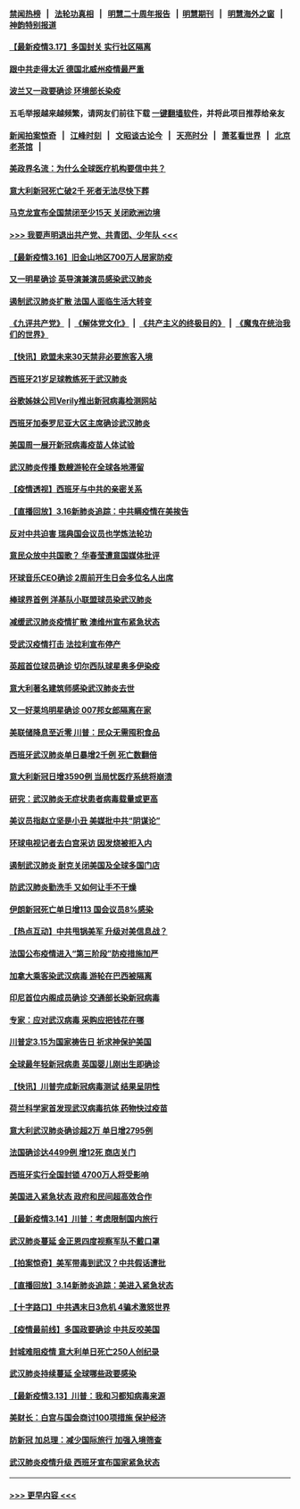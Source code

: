 #### [禁闻热榜](热点新闻.md?=0)  &nbsp;&nbsp;|&nbsp;&nbsp; [法轮功真相](https://github.com/gfw-breaker/truth/blob/master/README.md?=0) &nbsp;&nbsp;|&nbsp;&nbsp; [明慧二十周年报告](https://github.com/gfw-breaker/mh-reports/blob/master/README.md?=0) &nbsp;&nbsp;|&nbsp;&nbsp;[明慧期刊](https://github.com/gfw-breaker/mh-qikan) &nbsp;&nbsp;|&nbsp;&nbsp; [明慧海外之窗](https://github.com/gfw-breaker/mh-news/blob/master/README.md?=0) &nbsp;&nbsp;|&nbsp;&nbsp; [神韵特别报道](https://github.com/gfw-breaker/mh-news/blob/master/shenyun.md?=0)
#### [【最新疫情3.17】多国封关 实行社区隔离](../pages/nsc418/n11945621.md?t=03171302) 
#### [跟中共走得太近 德国北威州疫情最严重](../pages/nsc418/n11945308.md?t=03171302) 
#### [波兰又一政要确诊 环境部长染疫](../pages/nsc418/n11945855.md?t=03171302) 
#### 五毛举报越来越频繁，请网友们前往下载 [一键翻墙软件](https://github.com/gfw-breaker/ssr-accounts)，并将此项目推荐给亲友
#### [新闻拍案惊奇](https://github.com/gfw-breaker/banned-news/blob/master/pages/link4.md) &nbsp;&nbsp;|&nbsp;&nbsp; [江峰时刻](https://github.com/gfw-breaker/banned-news/blob/master/pages/link4.md) &nbsp;&nbsp;|&nbsp;&nbsp; [文昭谈古论今](https://github.com/gfw-breaker/banned-news/blob/master/pages/link4.md) &nbsp;&nbsp;|&nbsp;&nbsp; [天亮时分](https://github.com/gfw-breaker/banned-news/blob/master/pages/link4.md) &nbsp;&nbsp;|&nbsp;&nbsp; [萧茗看世界](https://github.com/gfw-breaker/banned-news/blob/master/pages/link4.md) &nbsp;&nbsp;|&nbsp;&nbsp; [北京老茶馆](https://github.com/gfw-breaker/banned-news/blob/master/pages/link4.md) &nbsp;&nbsp;|&nbsp;&nbsp; 
#### [美政界名流：为什么全球医疗机构要信中共？](../pages/nsc418/n11945479.md?t=03171302) 
#### [意大利新冠死亡破2千 死者无法尽快下葬](../pages/nsc418/n11945606.md?t=03171302) 
#### [马克龙宣布全国禁闭至少15天 关闭欧洲边境](../pages/nsc418/n11945485.md?t=03171302) 
#### [>>> 我要声明退出共产党、共青团、少年队 <<<](https://github.com/begood0513/goodnews/blob/master/quit/letter.md) 
#### [【最新疫情3.16】旧金山地区700万人居家防疫](../pages/nsc418/n11942860.md?t=03171302) 
#### [又一明星确诊 英导演兼演员感染武汉肺炎](../pages/nsc418/n11945401.md?t=03171302) 
#### [遏制武汉肺炎扩散 法国人面临生活大转变](../pages/nsc418/n11945061.md?t=03171302) 
#### [《九评共产党》](https://github.com/begood0513/9ping.md/blob/master/README.md) &nbsp;|&nbsp; [《解体党文化》](../../../../jtdwh.md/blob/master/README.md)  &nbsp;|&nbsp; [《共产主义的终极目的》](../../../../gczydzjmd.md/blob/master/README.md) &nbsp;|&nbsp; [《魔鬼在统治我们的世界》](../../../../mgztzwmdsj.md/blob/master/README.md) 
#### [【快讯】欧盟未来30天禁非必要旅客入境](../pages/nsc418/n11944904.md?t=03171302) 
#### [西班牙21岁足球教练死于武汉肺炎](../pages/nsc418/n11945064.md?t=03171302) 
#### [谷歌姊妹公司Verily推出新冠病毒检测网站](../pages/nsc418/n11945017.md?t=03171302) 
#### [西班牙加泰罗尼亚大区主席确诊武汉肺炎](../pages/nsc418/n11944803.md?t=03171302) 
#### [美国周一展开新冠病毒疫苗人体试验](../pages/nsc418/n11944761.md?t=03171302) 
#### [武汉肺炎传播 数艘游轮在全球各地滞留](../pages/nsc418/n11944636.md?t=03171302) 
#### [【疫情透视】西班牙与中共的亲密关系](../pages/nsc418/n11942614.md?t=03171302) 
#### [【直播回放】3.16新肺炎追踪：中共瞒疫情在美挨告](../pages/nsc418/n11944429.md?t=03171302) 
#### [反对中共迫害 瑞典国会议员也学炼法轮功](../pages/nsc418/n11942100.md?t=03171302) 
#### [意民众放中共国歌？ 华春莹遭意国媒体批评](../pages/nsc418/n11944059.md?t=03171302) 
#### [环球音乐CEO确诊 2周前开生日会多位名人出席](../pages/nsc418/n11943534.md?t=03171302) 
#### [棒球界首例 洋基队小联盟球员染武汉肺炎](../pages/nsc418/n11943281.md?t=03171302) 
#### [减缓武汉肺炎疫情扩散 澳维州宣布紧急状态](../pages/nsc418/n11943533.md?t=03171302) 
#### [受武汉疫情打击 法拉利宣布停产](../pages/nsc418/n11942936.md?t=03171302) 
#### [英超首位球员确诊 切尔西队球星奥多伊染疫](../pages/nsc418/n11937187.md?t=03171302) 
#### [意大利著名建筑师感染武汉肺炎去世](../pages/nsc418/n11943211.md?t=03171302) 
#### [又一好莱坞明星确诊 007邦女郎隔离在家](../pages/nsc418/n11943213.md?t=03171302) 
#### [美联储降息至近零 川普：民众无需囤积食品](../pages/nsc418/n11943043.md?t=03171302) 
#### [西班牙武汉肺炎单日暴增2千例 死亡数翻倍](../pages/nsc418/n11942800.md?t=03171302) 
#### [意大利新冠日增3590例 当局忧医疗系统将崩溃](../pages/nsc418/n11942691.md?t=03171302) 
#### [研究：武汉肺炎无症状患者病毒载量或更高](../pages/nsc418/n11942608.md?t=03171302) 
#### [美议员指赵立坚是小丑 美媒批中共“阴谋论”](../pages/nsc418/n11942370.md?t=03171302) 
#### [环球电视记者去白宫采访 因发烧被拒入内](../pages/nsc418/n11942516.md?t=03171302) 
#### [遏制武汉肺炎 耐克关闭美国及全球多国门店](../pages/nsc418/n11942366.md?t=03171302) 
#### [防武汉肺炎勤洗手 又如何让手不干燥](../pages/nsc418/n11942105.md?t=03171302) 
#### [伊朗新冠死亡单日增113 国会议员8%感染](../pages/nsc418/n11942119.md?t=03171302) 
#### [【热点互动】中共甩锅美军 升级对美信息战？](../pages/nsc418/n11940633.md?t=03171302) 
#### [法国公布疫情进入“第三阶段”防疫措施加严](../pages/nsc418/n11940878.md?t=03171302) 
#### [加拿大乘客染武汉病毒 游轮在巴西被隔离](../pages/nsc418/n11941905.md?t=03171302) 
#### [印尼首位内阁成员确诊 交通部长染新冠病毒](../pages/nsc418/n11941920.md?t=03171302) 
#### [专家：应对武汉病毒 采购应把钱花在哪](../pages/nsc418/n11941763.md?t=03171302) 
#### [川普定3.15为国家祷告日 祈求神保护美国](../pages/nsc418/n11941475.md?t=03171302) 
#### [全球最年轻新冠病患 英国婴儿刚出生即确诊](../pages/nsc418/n11941506.md?t=03171302) 
#### [【快讯】川普完成新冠病毒测试 结果呈阴性](../pages/nsc418/n11941045.md?t=03171302) 
#### [荷兰科学家首发现武汉病毒抗体 药物快过疫苗](../pages/nsc418/n11940920.md?t=03171302) 
#### [意大利武汉肺炎确诊超2万 单日增2795例](../pages/nsc418/n11940828.md?t=03171302) 
#### [法国确诊达4499例 增12死 商店关门](../pages/nsc418/n11940834.md?t=03171302) 
#### [西班牙实行全国封锁 4700万人将受影响](../pages/nsc418/n11940852.md?t=03171302) 
#### [美国进入紧急状态 政府和民间超高效合作](../pages/nsc418/n11940720.md?t=03171302) 
#### [【最新疫情3.14】川普：考虑限制国内旅行](../pages/nsc418/n11939189.md?t=03171302) 
#### [武汉肺炎蔓延 金正恩四度视察军队不戴口罩](../pages/nsc418/n11940303.md?t=03171302) 
#### [【拍案惊奇】美军带毒到武汉？中共假话遭批](../pages/nsc418/n11939240.md?t=03171302) 
#### [【直播回放】3.14新肺炎追踪：美进入紧急状态](../pages/nsc418/n11940229.md?t=03171302) 
#### [【十字路口】中共遇末日3危机 4骗术激怒世界](../pages/nsc418/n11939218.md?t=03171302) 
#### [【疫情最前线】多国政要确诊 中共反咬美国](../pages/nsc418/n11938734.md?t=03171302) 
#### [封城难阻疫情 意大利单日死亡250人创纪录](../pages/nsc418/n11939185.md?t=03171302) 
#### [武汉肺炎持续蔓延 全球哪些政要感染](../pages/nsc418/n11938672.md?t=03171302) 
#### [【最新疫情3.13】川普：我和习都知病毒来源](../pages/nsc418/n11936755.md?t=03171302) 
#### [美财长：白宫与国会商讨100项措施 保护经济](../pages/nsc418/n11938829.md?t=03171302) 
#### [防新冠 加总理：减少国际旅行 加强入境筛查](../pages/nsc418/n11938771.md?t=03171302) 
#### [武汉肺炎疫情升级 西班牙宣布国家紧急状态](../pages/nsc418/n11938701.md?t=03171302) 

----
#### [ >>> 更早内容 <<< ](../indexes/nsc418-earlier.md)
